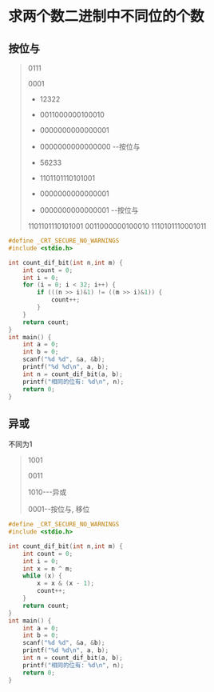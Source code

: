# 求两个数二进制中不同位的个数

## 按位与

> 0111
>
> 0001
>
> - 12322
>
> - 0011000000100010
>
> - 0000000000000001
>
> - 0000000000000000 --按位与
>
> - 56233
>
> - 1101101110101001
>
> - 0000000000000001
>
> - 0000000000000001 --按位与
>
> 1101101110101001
> 0011000000100010
> 1110101110001011

```c
#define _CRT_SECURE_NO_WARNINGS
#include <stdio.h>

int count_dif_bit(int n,int m) {
    int count = 0;
    int i = 0;
    for (i = 0; i < 32; i++) {
        if (((n >> i)&1) != ((m >> i)&1)) { 
            count++;
        }
    }
    return count;
}
int main() {
    int a = 0;
    int b = 0;
    scanf("%d %d", &a, &b);
    printf("%d %d\n", a, b);
    int n = count_dif_bit(a, b);
    printf("相同的位有: %d\n", n);
    return 0;
}
```

## 异或

不同为1

> 1001
>
> 0011
>
> 1010---异或
>
> 0001--按位与, 移位

```c
#define _CRT_SECURE_NO_WARNINGS
#include <stdio.h>

int count_dif_bit(int n,int m) {
    int count = 0;
    int i = 0;
    int x = n ^ m;
    while (x) {
        x = x & (x - 1);
        count++;
    }
    return count;
}
int main() {
    int a = 0;
    int b = 0;
    scanf("%d %d", &a, &b);
    printf("%d %d\n", a, b);
    int n = count_dif_bit(a, b);
    printf("相同的位有: %d\n", n);
    return 0;
}
```

